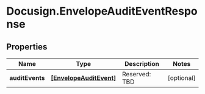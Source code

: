 # Docusign.EnvelopeAuditEventResponse

## Properties
Name | Type | Description | Notes
------------ | ------------- | ------------- | -------------
**auditEvents** | [**[EnvelopeAuditEvent]**](EnvelopeAuditEvent.md) | Reserved: TBD | [optional] 


